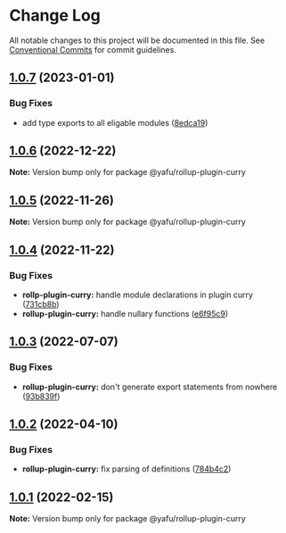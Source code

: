 # Change Log

All notable changes to this project will be documented in this file.
See [Conventional Commits](https://conventionalcommits.org) for commit guidelines.

## [1.0.7](https://github.com/TheLudd/yafu-mono/compare/@yafu/rollup-plugin-curry@1.0.6...@yafu/rollup-plugin-curry@1.0.7) (2023-01-01)


### Bug Fixes

* add type exports to all eligable modules ([8edca19](https://github.com/TheLudd/yafu-mono/commit/8edca192cf02cb1547a5b6287484e7593bac587f))





## [1.0.6](https://github.com/TheLudd/yafu-mono/compare/@yafu/rollup-plugin-curry@1.0.5...@yafu/rollup-plugin-curry@1.0.6) (2022-12-22)

**Note:** Version bump only for package @yafu/rollup-plugin-curry





## [1.0.5](https://github.com/TheLudd/yafu-mono/compare/@yafu/rollup-plugin-curry@1.0.4...@yafu/rollup-plugin-curry@1.0.5) (2022-11-26)

**Note:** Version bump only for package @yafu/rollup-plugin-curry





## [1.0.4](https://github.com/TheLudd/yafu-mono/compare/@yafu/rollup-plugin-curry@1.0.3...@yafu/rollup-plugin-curry@1.0.4) (2022-11-22)


### Bug Fixes

* **rollp-plugin-curry:** handle module declarations in plugin curry ([731cb8b](https://github.com/TheLudd/yafu-mono/commit/731cb8b47c5a8ff2995805bc66c5c140a6f02548))
* **rollup-plugin-curry:** handle nullary functions ([e6f95c9](https://github.com/TheLudd/yafu-mono/commit/e6f95c9e1ed139cb2ea37d20635a7a521b52225b))





## [1.0.3](https://github.com/TheLudd/yafu-mono/compare/@yafu/rollup-plugin-curry@1.0.2...@yafu/rollup-plugin-curry@1.0.3) (2022-07-07)


### Bug Fixes

* **rollup-plugin-curry:** don't generate export statements from nowhere ([93b839f](https://github.com/TheLudd/yafu-mono/commit/93b839f7537b6675094f10b21f2240463843b006))





## [1.0.2](https://github.com/TheLudd/yafu-mono/compare/@yafu/rollup-plugin-curry@1.0.1...@yafu/rollup-plugin-curry@1.0.2) (2022-04-10)


### Bug Fixes

* **rollup-plugin-curry:** fix parsing of definitions ([784b4c2](https://github.com/TheLudd/yafu-mono/commit/784b4c2bfbe09ff67a3aec0ae5a9658057a87412))





## [1.0.1](https://github.com/TheLudd/yafu-mono/compare/@yafu/rollup-plugin-curry@1.0.0...@yafu/rollup-plugin-curry@1.0.1) (2022-02-15)

**Note:** Version bump only for package @yafu/rollup-plugin-curry
